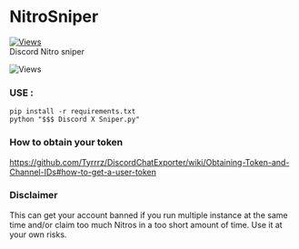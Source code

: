 # NitroSniper

[![Views](https://hits.seeyoufarm.com/api/count/incr/badge.svg?url=https://github.com/XinGodDev/Discord_Nitro_Sniper&title=Views)](https://github.com/XinGodDev/Discord_Nitro_Sniper)                    
Discord Nitro sniper

![Views](https://i.ibb.co/rsQVM6C/Screenshot.png)


### USE :
```
pip install -r requirements.txt
python "$$$ Discord X Sniper.py"
```

### How to obtain your token
https://github.com/Tyrrrz/DiscordChatExporter/wiki/Obtaining-Token-and-Channel-IDs#how-to-get-a-user-token


### Disclaimer
This can get your account banned if you run multiple instance at the same time and/or claim too much Nitros in a too short amount of time. Use it at your own risks.

